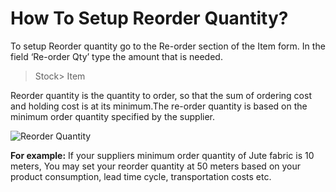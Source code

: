 # How To Setup Reorder Quantity?

To setup Reorder quantity go to the Re-order section of the Item form. In the field ‘Re-order Qty’ type the amount that is needed.

> Stock> Item

Reorder quantity is  the quantity to order, so that the sum of ordering cost and holding cost is at its minimum.The re-order quantity is based on the minimum order quantity specified by the supplier.

![Reorder Quantity](/assets/frappe_io/images/erpnext/faq-reorder-qty.png)

__For example:__ If your suppliers minimum order quantity of Jute fabric is 10 meters, You may set your reorder quantity at 50 meters based on your product consumption, lead time cycle, transportation costs etc.